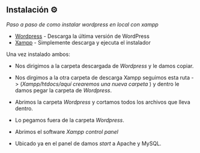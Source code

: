 ## Instalación ⚙️
_Paso a paso de como instalar wordpress en local con xampp_

* [Wordpress](https://wordpress.org/download/) - Descarga la última versión de WordPress
* [Xampp](https://www.apachefriends.org/es/download_success.html) - Simplemente descarga y ejecuta el instalador

Una vez instalado ambos:

* Nos dirigimos a la carpeta descargada de _Wordpress_ y le damos copiar.

* Nos dirgimos a la otra carpeta de descarga  Xampp seguimos esta ruta -> (_Xampp/htdocs/aquí crearemos una nueva carpeta_ ) y dentro le damos pegar la carpeta de _Wordpress_.

* Abrimos la carpeta _Wordpress_ y cortamos todos los archivos que lleva dentro.

* Lo pegamos fuera de la carpeta _Wordpress_.

* Abrimos el software _Xampp control panel_

* Ubicado ya en el panel de damos _start_ a Apache y MySQL.

